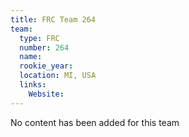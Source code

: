 ```yaml
---
title: FRC Team 264
team:
  type: FRC
  number: 264
  name: 
  rookie_year: 
  location: MI, USA
  links:
    Website: 
---
```

No content has been added for this team